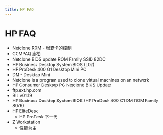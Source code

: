 ```yaml
---
title: HP FAQ
---
```


# HP FAQ

- Netclone ROM - 增霸卡的控制
- COMPAQ 康柏
- Netclone BIOS update ROM Family SSID 82DC
- HP Business Desktop System BIOS (L02)
- HP ProDesk 400 G1 Desktop Mini PC
- DM - Desktop Mini
- Netclone is a program used to clone virtual machines on an network
- HP Consumer Desktop PC Netclone BIOS Update
- ftp.ext.hp.com
- BIL v01.19
- HP Business Desktop System BIOS (HP ProDesk 400 G1 DM ROM Family 8076)
- HP EliteDesk
  - HP ProDesk 下一代
- Z Workstation
  - 性能为主
